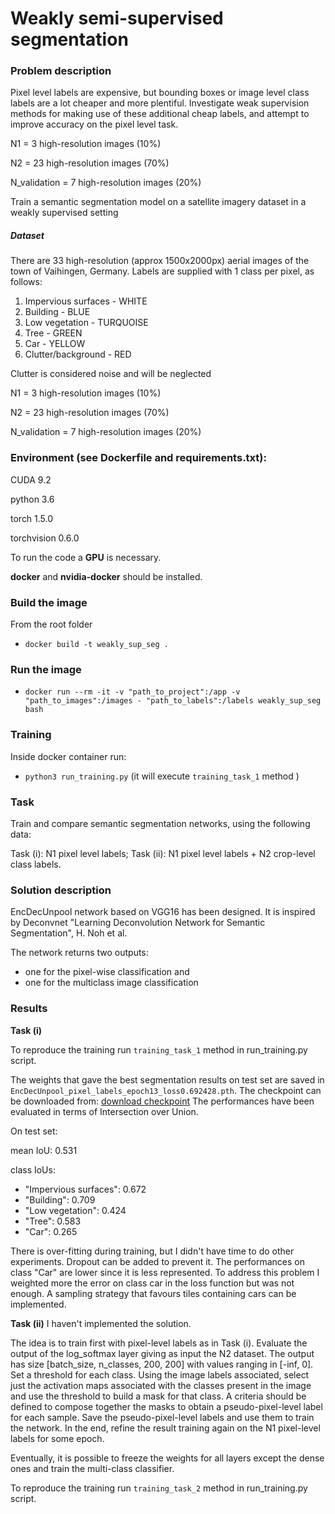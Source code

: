 # Weakly semi-supervised segmentation

### Problem description

Pixel level labels are expensive, but bounding boxes or image level class labels are a lot
cheaper and more plentiful. Investigate weak supervision methods for making use of these
additional cheap labels, and attempt to improve accuracy on the pixel level task.


N1 = 3 high-resolution images (10%)

N2 = 23 high-resolution images (70%)

N_validation = 7 high-resolution images (20%)

Train a semantic segmentation model on a satellite imagery dataset in a weakly
supervised setting


##### Dataset

There are 33 high-resolution (approx 1500x2000px) aerial images of the town of Vaihingen, Germany.
Labels are supplied with 1 class per pixel, as follows:
1. Impervious surfaces - WHITE
2. Building - BLUE
3. Low vegetation - TURQUOISE
4. Tree - GREEN
5. Car - YELLOW
6. Clutter/background - RED

Clutter is considered noise and will be neglected


N1 = 3 high-resolution images (10%)

N2 = 23 high-resolution images (70%)

N_validation = 7 high-resolution images (20%)


### Environment (see Dockerfile and requirements.txt):
CUDA 9.2

python 3.6

torch 1.5.0

torchvision 0.6.0 


To run the code a **GPU** is necessary.

**docker** and **nvidia-docker** should be installed.


### Build the image
From the root folder

* ```docker build -t weakly_sup_seg .```


### Run the image

* ```docker run --rm -it -v "path_to_project":/app -v "path_to_images":/images - "path_to_labels":/labels weakly_sup_seg bash```

### Training
Inside docker container run:

* ```python3 run_training.py``` (it will execute `training_task_1` method )


### Task
Train and compare semantic segmentation networks, using the following data:

Task (i): N1 pixel level labels;
Task (ii): N1 pixel level labels + N2 crop-level class labels.

### Solution description

EncDecUnpool network based on VGG16 has been designed. It is inspired by Deconvnet
"Learning Deconvolution Network for Semantic Segmentation", H. Noh et al.

The network returns two outputs: 
* one for the pixel-wise classification and
* one for the multiclass image classification




### Results

**Task (i)**

To reproduce the training run `training_task_1` method in run_training.py script.
 
The weights that gave the best segmentation results on test set are saved in 
`EncDecUnpool_pixel_labels_epoch13_loss0.692428.pth`. The checkpoint can be 
downloaded from: [download checkpoint](https://anonfiles.com/J3rf7e91ud/EncDecUnpool_pixel_labels_epoch13_loss0.692428_pth)
The performances have been evaluated in terms of Intersection over Union. 


On test set:

mean IoU: 0.531

class IoUs: 
* "Impervious surfaces": 0.672
* "Building": 0.709
* "Low vegetation": 0.424
* "Tree": 0.583
* "Car": 0.265

There is over-fitting during training, but I didn't have time to do other experiments. 
Dropout can be added to prevent it. The performances on class "Car" are lower
since it is less represented. To address this problem I weighted more the error
on class car in the loss function but was not enough. A sampling strategy that
favours tiles containing cars can be implemented.



**Task (ii)**
I haven't implemented the solution.

The idea is to train first with pixel-level labels as in Task (i). 
Evaluate the output of the log_softmax layer giving as input the N2 dataset.
The output has size [batch_size, n_classes, 200, 200] with values ranging in
[-inf, 0]. Set a threshold for each class. Using the image labels associated,
select just the activation maps associated with the classes present in the
image and use the threshold to build a mask for that class. A criteria should
be defined to compose together the masks to obtain a pseudo-pixel-level label
for each sample. Save the pseudo-pixel-level labels and use them to train the
network. In the end, refine the result training again on the N1 pixel-level
labels for some epoch.

Eventually, it is possible to freeze the weights for all layers except the 
dense ones and train the multi-class classifier.

To reproduce the training run `training_task_2` method in run_training.py script.



